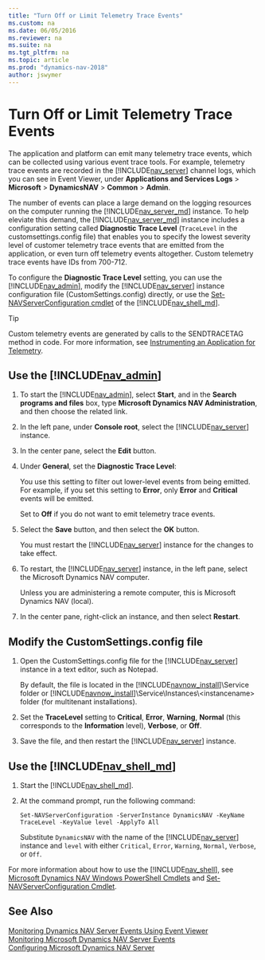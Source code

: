 ```yaml
---
title: "Turn Off or Limit Telemetry Trace Events"
ms.custom: na
ms.date: 06/05/2016
ms.reviewer: na
ms.suite: na
ms.tgt_pltfrm: na
ms.topic: article
ms.prod: "dynamics-nav-2018"
author: jswymer
---
```

# Turn Off or Limit Telemetry Trace Events
The application and platform can emit many telemetry trace events, which can be collected using various event trace tools. For example, telemetry trace events are recorded in the [!INCLUDE[nav_server](includes/nav_server_md.md)] channel logs, which you can see in Event Viewer, under **Applications and Services Logs** > **Microsoft** > **DynamicsNAV** > **Common** > **Admin**. 

The number of events can place a large demand on the logging resources on the computer running the [!INCLUDE[nav_server_md](includes/nav_server_md.md)] instance. To help eleviate this demand, the [!INCLUDE[nav_server_md](includes/nav_server_md.md)] instance includes a configuration setting called **Diagnostic Trace Level** (`TraceLevel` in the customsettings.config file) that enables you to specify the lowest severity level of customer telemetry trace events that are emitted from the application, or even turn off telemetry events altogether. Custom telemetry trace events have IDs from  700-712. 
  
To configure the **Diagnostic Trace Level** setting, you can use the [!INCLUDE[nav_admin](includes/nav_admin_md.md)], modify the [!INCLUDE[nav_server](includes/nav_server_md.md)] instance configuration file \(CustomSettings.config\) directly, or use the [Set-NAVServerConfiguration cmdlet](https://docs.microsoft.com/en-us/powershell/module/microsoft.dynamics.nav.management/Set-NAVServerConfiguration) of the [!INCLUDE[nav_shell_md](includes/nav_shell_md.md)].

>[!TIP]
>Custom telemetry events are generated by calls to the SENDTRACETAG method in code. For more information, see [Instrumenting an Application for Telemetry](instrumenting-application-for-telemetry.md).

## Use the [!INCLUDE[nav_admin](includes/nav_admin_md.md)]   
  
1.  To start the [!INCLUDE[nav_admin](includes/nav_admin_md.md)], select **Start**, and in the **Search programs and files** box, type **Microsoft Dynamics NAV Administration**, and then choose the related link.  
  
2.  In the left pane, under **Console root**, select the [!INCLUDE[nav_server](includes/nav_server_md.md)] instance.  
  
3.  In the center pane, select the **Edit** button.  
  
4.  Under **General**, set the **Diagnostic Trace Level**: 

    You use this setting to filter out lower-level events from being emitted. For example, if you set this setting to **Error**, only **Error** and **Critical** events will be emitted.
    
    Set to **Off** if you do not want to emit telemetry trace events.
    
5.  Select the **Save** button, and then select the **OK** button.  
  
     You must restart the [!INCLUDE[nav_server](includes/nav_server_md.md)] instance for the changes to take effect.  
  
6.  To restart, the [!INCLUDE[nav_server](includes/nav_server_md.md)] instance, in the left pane, select the Microsoft Dynamics NAV computer.  
  
     Unless you are administering a remote computer, this is Microsoft Dynamics NAV \(local\).  
  
7.  In the center pane, right-click an instance, and then select **Restart**.  
  
## Modify the CustomSettings.config file  
  
1.  Open the CustomSettings.config file for the [!INCLUDE[nav_server](includes/nav_server_md.md)] instance in a text editor, such as Notepad.  
  
     By default, the file is located in the [!INCLUDE[navnow_install](includes/navnow_install_md.md)]\\Service folder or [!INCLUDE[navnow_install](includes/navnow_install_md.md)]\\Service\\Instances\\\<instancename> folder \(for multitenant installations\).  
  
2.  Set the **TraceLevel** setting to **Critical**, **Error**, **Warning**, **Normal** (this corresponds to the **Information** level), **Verbose**, or **Off**.  
  
3.  Save the file, and then restart the [!INCLUDE[nav_server](includes/nav_server_md.md)] instance.  


## Use the [!INCLUDE[nav_shell_md](includes/nav_shell_md.md)] 

1. Start the [!INCLUDE[nav_shell_md](includes/nav_shell_md.md)].
2. At the command prompt, run the following command:

    ```
    Set-NAVServerConfiguration -ServerInstance DynamicsNAV -KeyName TraceLevel -KeyValue level -ApplyTo All
    ```
    Substitute `DynamicsNAV` with the name of the [!INCLUDE[nav_server](includes/nav_server_md.md)] instance and `level` with either `Critical`, `Error`, `Warning`, `Normal`, `Verbose`, or `Off`.
    
For more information about how to use the [!INCLUDE[nav_shell](includes/nav_shell_md.md)], see [Microsoft Dynamics NAV Windows PowerShell Cmdlets](Microsoft-Dynamics-NAV-Windows-PowerShell-Cmdlets.md) and [Set-NAVServerConfiguration Cmdlet](https://go.microsoft.com/fwlink/?linkid=401394).

## See Also  
 [Monitoring Dynamics NAV Server Events Using Event Viewer](Monitoring-Microsoft-Dynamics-NAV-Server-Events-in-the-Windows-Event-Log.md)   
 [Monitoring Microsoft Dynamics NAV Server Events](Monitoring-Microsoft-Dynamics-NAV-Server-Events.md)  
 [Configuring Microsoft Dynamics NAV Server](Configuring-Microsoft-Dynamics-NAV-Server.md#General)  